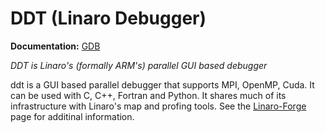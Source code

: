 # DDT (Linaro Debugger)

**Documentation:** [GDB](https://www.sourceware.org/gdb/)

*DDT is Linaro's (formally ARM's) parallel GUI based debugger*

ddt is a GUI based parallel debugger that supports MPI, OpenMP, Cuda.
It can be used with C, C++, Fortran and Python.  It shares much of its
infrastructure with Linaro's map and profing tools.  See the [Linaro-Forge](https://nrel.github.io/HPC/Documentation/Development/Performance_Tools/Linaro-Forge/) page for additinal information.



